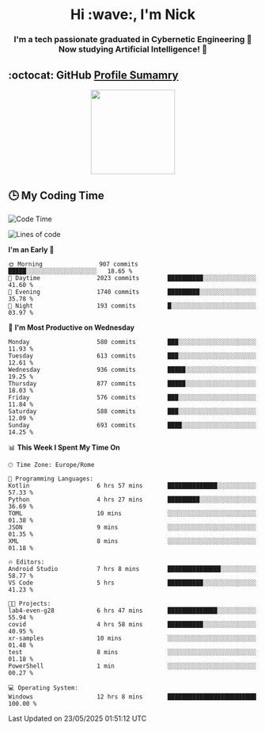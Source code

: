 <h1 align="center">Hi :wave:, I'm Nick</h1>

<h3 align="center">I'm a tech passionate graduated in Cybernetic Engineering 🤖<br>
Now studying Artificial Intelligence! 🧠</h3>


## :octocat: GitHub <a href="https://github.com/vn7n24fzkq/github-profile-summary-cards">Profile Sumamry</a>

<p align="center">
   <img style="height:170px;display:inline-block"  src="http://github-profile-summary-cards.vercel.app/api/cards/profile-details?username=CodeClimberNT&theme=github_dark" />
<!--    <img style="height:170px;display:inline-block"  src="http://github-profile-summary-cards.vercel.app/api/cards/repos-per-language?username=CodeClimberNT&theme=github_dark&exclude=" /> -->
</p>

 ## :clock3: My Coding Time 
 
<!--START_SECTION:waka-->
![Code Time](http://img.shields.io/badge/Code%20Time-564%20hrs%2053%20mins-blue)

![Lines of code](https://img.shields.io/badge/From%20Hello%20World%20I%27ve%20Written-5.1%20million%20lines%20of%20code-blue)

**I'm an Early 🐤** 

```text
🌞 Morning                907 commits         █████░░░░░░░░░░░░░░░░░░░░   18.65 % 
🌆 Daytime                2023 commits        ██████████░░░░░░░░░░░░░░░   41.60 % 
🌃 Evening                1740 commits        █████████░░░░░░░░░░░░░░░░   35.78 % 
🌙 Night                  193 commits         █░░░░░░░░░░░░░░░░░░░░░░░░   03.97 % 
```
📅 **I'm Most Productive on Wednesday** 

```text
Monday                   580 commits         ███░░░░░░░░░░░░░░░░░░░░░░   11.93 % 
Tuesday                  613 commits         ███░░░░░░░░░░░░░░░░░░░░░░   12.61 % 
Wednesday                936 commits         █████░░░░░░░░░░░░░░░░░░░░   19.25 % 
Thursday                 877 commits         █████░░░░░░░░░░░░░░░░░░░░   18.03 % 
Friday                   576 commits         ███░░░░░░░░░░░░░░░░░░░░░░   11.84 % 
Saturday                 588 commits         ███░░░░░░░░░░░░░░░░░░░░░░   12.09 % 
Sunday                   693 commits         ████░░░░░░░░░░░░░░░░░░░░░   14.25 % 
```


📊 **This Week I Spent My Time On** 

```text
🕑︎ Time Zone: Europe/Rome

💬 Programming Languages: 
Kotlin                   6 hrs 57 mins       ██████████████░░░░░░░░░░░   57.33 % 
Python                   4 hrs 27 mins       █████████░░░░░░░░░░░░░░░░   36.69 % 
TOML                     10 mins             ░░░░░░░░░░░░░░░░░░░░░░░░░   01.38 % 
JSON                     9 mins              ░░░░░░░░░░░░░░░░░░░░░░░░░   01.35 % 
XML                      8 mins              ░░░░░░░░░░░░░░░░░░░░░░░░░   01.18 % 

🔥 Editors: 
Android Studio           7 hrs 8 mins        ███████████████░░░░░░░░░░   58.77 % 
VS Code                  5 hrs               ██████████░░░░░░░░░░░░░░░   41.23 % 

🐱‍💻 Projects: 
lab4-even-g28            6 hrs 47 mins       ██████████████░░░░░░░░░░░   55.94 % 
covid                    4 hrs 58 mins       ██████████░░░░░░░░░░░░░░░   40.95 % 
xr-samples               10 mins             ░░░░░░░░░░░░░░░░░░░░░░░░░   01.48 % 
test                     8 mins              ░░░░░░░░░░░░░░░░░░░░░░░░░   01.18 % 
PowerShell               1 min               ░░░░░░░░░░░░░░░░░░░░░░░░░   00.27 % 

💻 Operating System: 
Windows                  12 hrs 8 mins       █████████████████████████   100.00 % 
```


 Last Updated on 23/05/2025 01:51:12 UTC
<!--END_SECTION:waka-->

